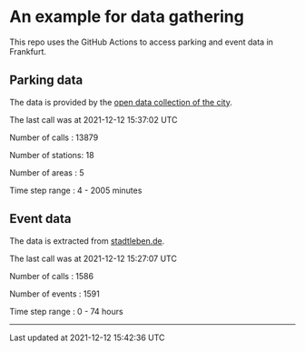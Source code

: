 # An example for data gathering

This repo uses the GitHub Actions to access parking and event data in Frankfurt.

## Parking data
The data is provided by the [open data collection of the city](https://www.offenedaten.frankfurt.de/).

The last call was at 2021-12-12 15:37:02 UTC

Number of calls   : 13879

Number of stations:    18

Number of areas   :     5

Time step range   :     4 -  2005 minutes


## Event data
The data is extracted from [stadtleben.de](https://stadtleben.de/frankfurt/).

The last call was at 2021-12-12 15:27:07 UTC

Number of calls   : 1586

Number of events  : 1591

Time step range   :    0 -   74 hours


----

Last updated at 2021-12-12 15:42:36 UTC
